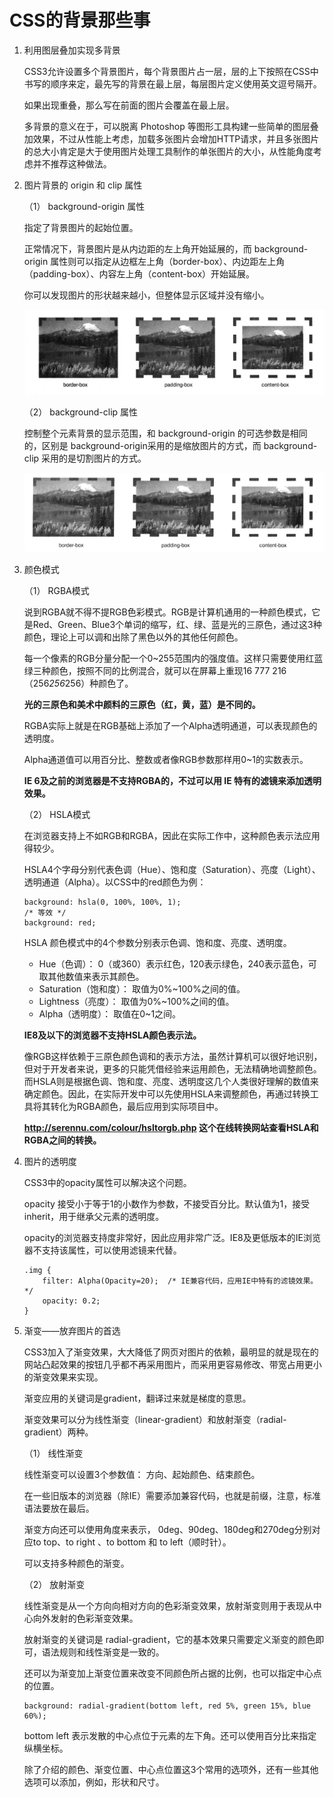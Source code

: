 # CSS的背景那些事

1. 利用图层叠加实现多背景

   CSS3允许设置多个背景图片，每个背景图片占一层，层的上下按照在CSS中书写的顺序来定，最先写的背景在最上层，每层图片定义使用英文逗号隔开。

   如果出现重叠，那么写在前面的图片会覆盖在最上层。

   多背景的意义在于，可以脱离 Photoshop 等图形工具构建一些简单的图层叠加效果，不过从性能上考虑，加载多张图片会增加HTTP请求，并且多张图片的总大小肯定是大于使用图片处理工具制作的单张图片的大小，从性能角度考虑并不推荐这种做法。

2. 图片背景的 origin 和 clip 属性

    （1） background-origin 属性
    
    指定了背景图片的起始位置。
    
    正常情况下，背景图片是从内边距的左上角开始延展的，而 background-origin 属性则可以指定从边框左上角（border-box）、内边距左上角（padding-box）、内容左上角（content-box）开始延展。
    
    你可以发现图片的形状越来越小，但整体显示区域并没有缩小。
    
    ![background-origin](https://github.com/Artila/Collections/blob/master/CSS3/images/background-origin.PNG)
    
    （2） background-clip 属性
    
    控制整个元素背景的显示范围，和 background-origin 的可选参数是相同的，区别是 background-origin采用的是缩放图片的方式，而 background-clip 采用的是切割图片的方式。
    
    ![background-clip](https://github.com/Artila/Collections/blob/master/CSS3/images/background-clip.PNG)

3.  颜色模式

    （1） RGBA模式
    
    说到RGBA就不得不提RGB色彩模式。RGB是计算机通用的一种颜色模式，它是Red、Green、Blue3个单词的缩写，红、绿、蓝是光的三原色，通过这3种颜色，理论上可以调和出除了黑色以外的其他任何颜色。
    
    每一个像素的RGB分量分配一个0~255范围内的强度值。这样只需要使用红蓝绿三种颜色，按照不同的比例混合，就可以在屏幕上重现16 777 216（256*256*256）种颜色了。
    
    **光的三原色和美术中颜料的三原色（红，黄，蓝）是不同的。**
    
    RGBA实际上就是在RGB基础上添加了一个Alpha透明通道，可以表现颜色的透明度。
    
    Alpha通道值可以用百分比、整数或者像RGB参数那样用0~1的实数表示。
    
    **IE 6及之前的浏览器是不支持RGBA的，不过可以用 IE 特有的滤镜来添加透明效果。**
    
    （2） HSLA模式
    
    在浏览器支持上不如RGB和RGBA，因此在实际工作中，这种颜色表示法应用得较少。
    
    HSLA4个字母分别代表色调（Hue）、饱和度（Saturation）、亮度（Light）、透明通道（Alpha）。以CSS中的red颜色为例：
    ```
    background: hsla(0, 100%, 100%, 1);
    /* 等效 */
    background: red;
    ```
    HSLA 颜色模式中的4个参数分别表示色调、饱和度、亮度、透明度。
    
    - Hue（色调）： 0（或360）表示红色，120表示绿色，240表示蓝色，可取其他数值来表示其颜色。
    - Saturation（饱和度）： 取值为0%~100%之间的值。
    - Lightness（亮度）： 取值为0%~100%之间的值。
    - Alpha（透明度）： 取值在0~1之间。
    
    **IE8及以下的浏览器不支持HSLA颜色表示法。**
    
    像RGB这样依赖于三原色颜色调和的表示方法，虽然计算机可以很好地识别，但对于开发者来说，更多的只能凭借经验来运用颜色，无法精确地调整颜色。而HSLA则是根据色调、饱和度、亮度、透明度这几个人类很好理解的数值来确定颜色。因此，在实际开发中可以先使用HSLA来调整颜色，再通过转换工具将其转化为RGBA颜色，最后应用到实际项目中。
    
    **http://serennu.com/colour/hsltorgb.php 这个在线转换网站查看HSLA和RGBA之间的转换。**
    
4. 图片的透明度

    CSS3中的opacity属性可以解决这个问题。
    
    opacity 接受小于等于1的小数作为参数，不接受百分比。默认值为1，接受inherit，用于继承父元素的透明度。
    
    opacity的浏览器支持度非常好，因此应用非常广泛。IE8及更低版本的IE浏览器不支持该属性，可以使用滤镜来代替。
    ```
    .img {
        filter: Alpha(Opacity=20);  /* IE兼容代码，应用IE中特有的滤镜效果。 */
        opacity: 0.2;
    }
    ```
    
5. 渐变——放弃图片的首选

    CSS3加入了渐变效果，大大降低了网页对图片的依赖，最明显的就是现在的网站凸起效果的按钮几乎都不再采用图片，而采用更容易修改、带宽占用更小的渐变效果来实现。
    
    渐变应用的关键词是gradient，翻译过来就是梯度的意思。
    
    渐变效果可以分为线性渐变（linear-gradient）和放射渐变（radial-gradient）两种。
    
    （1） 线性渐变
    
    线性渐变可以设置3个参数值： 方向、起始颜色、结束颜色。
    
    在一些旧版本的浏览器（除IE）需要添加兼容代码，也就是前缀，注意，标准语法要放在最后。
    
    渐变方向还可以使用角度来表示， 0deg、90deg、180deg和270deg分别对应to top、to right
、to bottom 和 to left（顺时针）。
    
    可以支持多种颜色的渐变。
    
    （2） 放射渐变
    
    线性渐变是从一个方向向相对方向的色彩渐变效果，放射渐变则用于表现从中心向外发射的色彩渐变效果。
    
    放射渐变的关键词是 radial-gradient，它的基本效果只需要定义渐变的颜色即可，语法规则和线性渐变是一致的。
    
    还可以为渐变加上渐变位置来改变不同颜色所占据的比例，也可以指定中心点的位置。
    ```
    background: radial-gradient(bottom left, red 5%, green 15%, blue 60%);
    ```
    bottom left 表示发散的中心点位于元素的左下角。还可以使用百分比来指定纵横坐标。
    
    除了介绍的颜色、渐变位置、中心点位置这3个常用的选项外，还有一些其他选项可以添加，例如，形状和尺寸。
    
